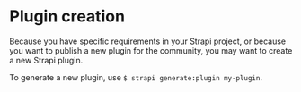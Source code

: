 # Plugin creation

Because you have specific requirements in your Strapi project, or because you want to publish a new plugin for the community, you may want to create a new Strapi plugin.

To generate a new plugin, use `$ strapi generate:plugin my-plugin`.
